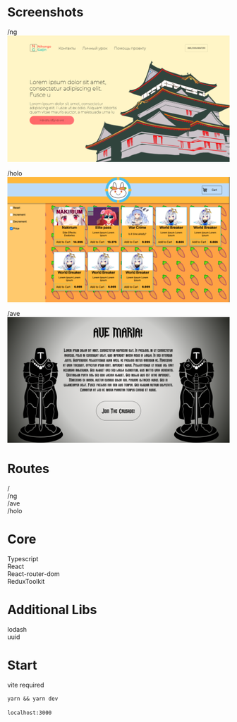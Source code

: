 # Screenshots
/ng
![alt text](https://github.com/Astra-Sattelite/prototypes/blob/master/src/assets/screenshots/nihongo.png?raw=true)

/holo
![alt text](https://github.com/Astra-Sattelite/prototypes/blob/master/src/assets/screenshots/holostorev6.png?raw=true)

/ave
![alt text](https://github.com/Astra-Sattelite/prototypes/blob/master/src/assets/screenshots/ave.png?raw=true)

# Routes
/\
/ng\
/ave\
/holo

# Core
Typescript\
React\
React-router-dom\
ReduxToolkit

# Additional Libs
lodash\
uuid

# Start
vite required
```
yarn && yarn dev

localhost:3000
```